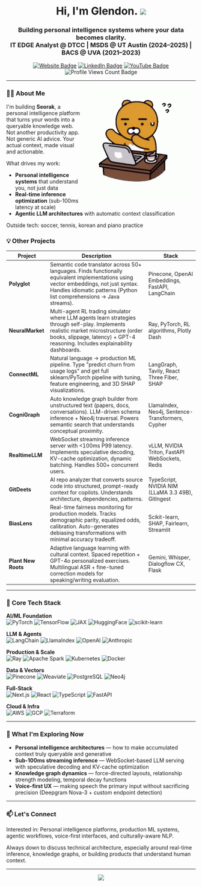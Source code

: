 <h1 align="center">
  Hi, I'm Glendon.
  <img src="https://media.giphy.com/media/hvRJCLFzcasrR4ia7z/giphy.gif" width="30px"/>
</h1>

<h3 align="center">
  Building personal intelligence systems where your data becomes clarity.<br>
  IT EDGE Analyst @ DTCC | MSDS @ UT Austin (2024–2025) | BACS @ UVA (2021–2023)
</h3>

<div align="center">
  <a href="https://glendonchin.com"><img src="https://img.shields.io/badge/Website-3B7EBF?style=for-the-badge&logo=google-chrome&logoColor=white" alt="Website Badge"></a>
  <a href="https://www.linkedin.com/in/glendonchin/"><img src="https://img.shields.io/badge/LinkedIn-0077B5?style=for-the-badge&logo=linkedin&logoColor=white" alt="LinkedIn Badge"/></a>
  <a href="https://www.youtube.com/@chinmeister23"><img src="https://img.shields.io/badge/YouTube-red?style=for-the-badge&logo=youtube&logoColor=white" alt="YouTube Badge"/></a>
  <img src="https://komarev.com/ghpvc/?username=glendonC&style=for-the-badge" alt="Profile Views Count Badge">
</div>

---

<img align="right" alt="Coding" width="300" src="kakaofriends-kakao-talk.gif" />

### 👨‍💻 About Me

I'm building **Seorak**, a personal intelligence platform that turns your words into a queryable knowledge web. Not another productivity app. Not generic AI advice. Your actual context, made visual and actionable.

What drives my work:
- **Personal intelligence systems** that understand you, not just data
- **Real-time inference optimization** (sub-100ms latency at scale)
- **Agentic LLM architectures** with automatic context classification

Outside tech: soccer, tennis, korean and piano practice

### 💡 Other Projects

| Project | Description | Stack |
|--------|-------------|-------|
| **Polyglot** | Semantic code translator across 50+ languages. Finds functionally equivalent implementations using vector embeddings, not just syntax. Handles idiomatic patterns (Python list comprehensions → Java streams). | Pinecone, OpenAI Embeddings, FastAPI, LangChain |
| **NeuralMarket** | Multi-agent RL trading simulator where LLM agents learn strategies through self-play. Implements realistic market microstructure (order books, slippage, latency) + GPT-4 reasoning. Includes explainability dashboards. | Ray, PyTorch, RL algorithms, Plotly Dash |
| **ConnectML** | Natural language → production ML pipeline. Type "predict churn from usage logs" and get full sklearn/PyTorch pipeline with tuning, feature engineering, and 3D SHAP visualizations. | LangGraph, Tavily, React Three Fiber, SHAP |
| **CogniGraph** | Auto knowledge graph builder from unstructured text (papers, docs, conversations). LLM-driven schema inference + Neo4j traversal. Powers semantic search that understands conceptual proximity. | LlamaIndex, Neo4j, Sentence-Transformers, Cypher |
| **RealtimeLLM** | WebSocket streaming inference server with <100ms P99 latency. Implements speculative decoding, KV-cache optimization, dynamic batching. Handles 500+ concurrent users. | vLLM, NVIDIA Triton, FastAPI WebSockets, Redis |
| **GitDeets** | AI repo analyzer that converts source code into structured, prompt-ready context for copilots. Understands architecture, dependencies, patterns. | TypeScript, NVIDIA NIM (LLaMA 3.3 49B), GitIngest |
| **BiasLens** | Real-time fairness monitoring for production models. Tracks demographic parity, equalized odds, calibration. Auto-generates debiasing transformations with minimal accuracy tradeoff. | Scikit-learn, SHAP, Fairlearn, Streamlit |
| **Plant New Roots** | Adaptive language learning with cultural context. Spaced repetition + GPT-4o personalized exercises. Multilingual ASR + fine-tuned correction models for speaking/writing evaluation. | Gemini, Whisper, Dialogflow CX, Flask |

---

### 🧰 Core Tech Stack

**AI/ML Foundation**  
![PyTorch](https://img.shields.io/badge/-PyTorch-EE4C2C?style=flat&logo=pytorch)
![TensorFlow](https://img.shields.io/badge/-TensorFlow-FF6F00?style=flat&logo=tensorflow)
![JAX](https://img.shields.io/badge/-JAX-000000?style=flat)
![HuggingFace](https://img.shields.io/badge/-HuggingFace-FFD21E?style=flat&logo=huggingface&logoColor=black)
![scikit-learn](https://img.shields.io/badge/-scikit--learn-F7931E?style=flat&logo=scikitlearn)

**LLM & Agents**  
![LangChain](https://img.shields.io/badge/-LangChain-2E86C1?style=flat)
![LlamaIndex](https://img.shields.io/badge/-LlamaIndex-FFB6C1?style=flat)
![OpenAI](https://img.shields.io/badge/-OpenAI-412991?style=flat&logo=openai)
![Anthropic](https://img.shields.io/badge/-Anthropic-181818?style=flat)

**Production & Scale**  
![Ray](https://img.shields.io/badge/-Ray-1E90FF?style=flat)
![Apache Spark](https://img.shields.io/badge/-Spark-E25A1C?style=flat&logo=apachespark)
![Kubernetes](https://img.shields.io/badge/-Kubernetes-326CE5?style=flat&logo=kubernetes)
![Docker](https://img.shields.io/badge/-Docker-2496ED?style=flat&logo=docker)

**Data & Vectors**  
![Pinecone](https://img.shields.io/badge/-Pinecone-5A6DFF?style=flat)
![Weaviate](https://img.shields.io/badge/-Weaviate-3C4AD9?style=flat)
![PostgreSQL](https://img.shields.io/badge/-PostgreSQL-336791?style=flat&logo=postgresql)
![Neo4j](https://img.shields.io/badge/-Neo4j-4581C3?style=flat&logo=neo4j)

**Full-Stack**  
![Next.js](https://img.shields.io/badge/-Next.js-000000?style=flat&logo=next.js)
![React](https://img.shields.io/badge/-React-20232A?style=flat&logo=react)
![TypeScript](https://img.shields.io/badge/-TypeScript-3178C6?style=flat&logo=typescript)
![FastAPI](https://img.shields.io/badge/-FastAPI-009688?style=flat&logo=fastapi)

**Cloud & Infra**  
![AWS](https://img.shields.io/badge/-AWS-232F3E?style=flat&logo=amazonaws)
![GCP](https://img.shields.io/badge/-GCP-4285F4?style=flat&logo=googlecloud)
![Terraform](https://img.shields.io/badge/-Terraform-7B42BC?style=flat&logo=terraform)

---

### 🎯 What I'm Exploring Now

- **Personal intelligence architectures** — how to make accumulated context truly queryable and generative
- **Sub-100ms streaming inference** — WebSocket-based LLM serving with speculative decoding and KV-cache optimization
- **Knowledge graph dynamics** — force-directed layouts, relationship strength modeling, temporal decay functions
- **Voice-first UX** — making speech the primary input without sacrificing precision (Deepgram Nova-3 + custom endpoint detection)

---

### 📫 Let's Connect

Interested in: Personal intelligence platforms, production ML systems, agentic workflows, voice-first interfaces, and culturally-aware NLP.

Always down to discuss technical architecture, especially around real-time inference, knowledge graphs, or building products that understand human context.

---

<div align="center">
  <img src="https://streak-stats.demolab.com?user=glendonC&theme=tokyonight&hide_border=true" height="165"/>
</div>
